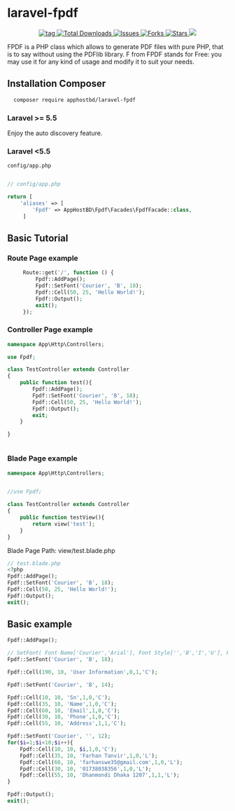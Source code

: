 # laravel-fpdf

<p align="center">
     <a href="https://github.com/apphostbd/laravel-fpdf/tags" alt="tag">
        <img src="https://img.shields.io/github/v/tag/apphostbd/laravel-fpdf" alt="tag"/>
      </a> 
     <a href="https://packagist.org/packages/apphostbd/laravel-fpdf" alt="Total Downloads">
        <img src="https://img.shields.io/packagist/dt/apphostbd/laravel-fpdf" alt="Total Downloads"/>
      </a> 
     <a href="https://github.com/apphostbd/laravel-fpdf/issues" alt="Issues">
        <img src="https://img.shields.io/github/issues/apphostbd/laravel-fpdf" alt="Issues"/>
      </a>  
     <a href="https://github.com/apphostbd/laravel-fpdf/fork" alt="Forks">
        <img src="https://img.shields.io/github/forks/apphostbd/laravel-fpdf"  alt="Forks"/>
      </a>  
     <a href="https://github.com/apphostbd/laravel-fpdf/stargazers" alt="Stars">
        <img src="https://img.shields.io/github/stars/apphostbd/laravel-fpdf"  alt="Stars"/>
      </a>  
     <a href="https://github.com/apphostbd/laravel-fpdf/blob/master/LICENSE" alt="License">
        <img src="https://img.shields.io/github/license/apphostbd/laravel-fpdf" />
      </a>       
</p>


FPDF is a PHP class which allows to generate PDF files with pure PHP, that is to say without using the PDFlib library. F from FPDF stands for Free: you may use it for any kind of usage and modify it to suit your needs.

## Installation Composer
```sh
  composer require apphostbd/laravel-fpdf
```
### Laravel >= 5.5
Enjoy the auto discovery feature. 

### Laravel <5.5
`config/app.php`

```php

// config/app.php

return [
    'aliases' => [
        'Fpdf' => AppHostBD\Fpdf\Facades\FpdfFacade::class,
     ]

```

## Basic Tutorial

### Route Page example
     
```php
     Route::get('/', function () {
         Fpdf::AddPage();
         Fpdf::SetFont('Courier', 'B', 18);
         Fpdf::Cell(50, 25, 'Hello World!');
         Fpdf::Output();
         exit();
     });

```
### Controller Page example

```php
namespace App\Http\Controllers;

use Fpdf;

class TestController extends Controller
{
    public function test(){
        Fpdf::AddPage();
        Fpdf::SetFont('Courier', 'B', 18);
        Fpdf::Cell(50, 25, 'Hello World!');
        Fpdf::Output();
        exit;
    }

}



```

### Blade Page example

```php
namespace App\Http\Controllers;


//use Fpdf;

class TestController extends Controller
{
    public function testView(){
        return view('test');
    }
}   
```
Blade Page Path: view/test.blade.php 

```php
// test.blade.php
<?php
Fpdf::AddPage();
Fpdf::SetFont('Courier', 'B', 18);
Fpdf::Cell(50, 25, 'Hello World!');
Fpdf::Output();
exit();

```

## Basic example

```php
Fpdf::AddPage();

// SetFont( Font Name['Courier','Arial'], Font Style['','B','I','U'], Font Size )
Fpdf::SetFont('Courier', 'B', 18);          

Fpdf::Cell(190, 10, 'User Information',0,1,'C');

Fpdf::SetFont('Courier', 'B', 14);

Fpdf::Cell(10, 10, 'Sn',1,0,'C');
Fpdf::Cell(35, 10, 'Name',1,0,'C');
Fpdf::Cell(60, 10, 'Email',1,0,'C');
Fpdf::Cell(30, 10, 'Phone',1,0,'C');
Fpdf::Cell(55, 10, 'Address',1,1,'C');

Fpdf::SetFont('Courier', '', 12);
for($i=1;$i<10;$i++){
    Fpdf::Cell(10, 10, $i,1,0,'C');
    Fpdf::Cell(35, 10, 'Farhan Tanvir',1,0,'L');
    Fpdf::Cell(60, 10, 'farhanswe35@gmail.com',1,0,'L');
    Fpdf::Cell(30, 10, '01738038356',1,0,'L');
    Fpdf::Cell(55, 10, 'Dhanmondi Dhaka 1207',1,1,'L');
}

Fpdf::Output();
exit();

```

